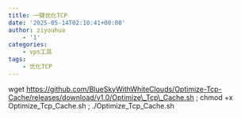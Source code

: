 ```yaml
---
title: 一键优化TCP
date: '2025-05-14T02:10:41+00:00'
author: ziyouhua
    - '1'
categories:
    - vps工具
tags:
    - 优化TCP
---
```


wget https://github.com/BlueSkyWithWhiteClouds/Optimize-Tcp-Cache/releases/download/v1.0/Optimize\_Tcp\_Cache.sh ; chmod +x Optimize\_Tcp\_Cache.sh ; ./Optimize\_Tcp\_Cache.sh
